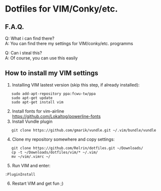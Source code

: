 # Dotfiles for VIM/Conky/etc.

## F.A.Q.

Q: What i can find there?  
A: You can find there my settings for VIM/conky/etc. programms  

Q: Can i steal this?  
A: Of course, you can use this easily  

## How to install my VIM settings

1. Installing VIM lastest version (skip this step, if already installed):  
```
   sudo add-apt-repository ppa:fcwu-tw/ppa
   sudo apt-get update
   sudo apt-get install vim  
```  
2. Install fonts for vim-airline  
  https://github.com/Lokaltog/powerline-fonts  
3. Install Vundle plugin  
```
   git clone https://github.com/gmarik/vundle.git ~/.vim/bundle/vundle  
```  
4. Clone my repository somewhere and copy settings:   
```
   git clone https://github.com/Relrin/dotfiles.git ~/Downloads/  
   cp -t ~/Downloads/dotfiles/vim/* ~/.vim/  
   mv ~/vim/.vimrc ~/  
```  
5. Run VIM and enter:  
  ```
  :PluginInstall
  ```
6. Restart VIM and get fun ;)
